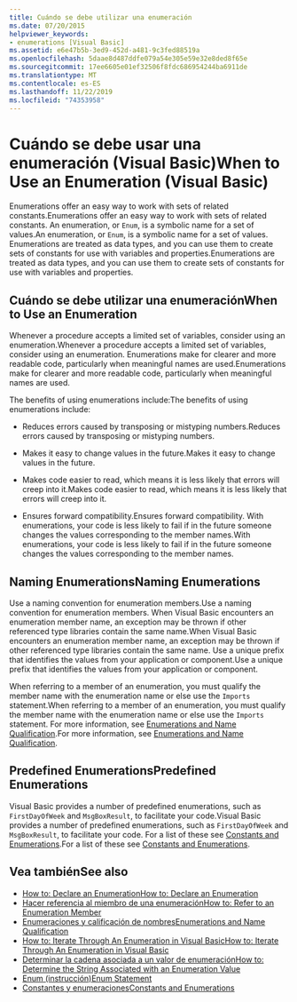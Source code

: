 ```yaml
---
title: Cuándo se debe utilizar una enumeración
ms.date: 07/20/2015
helpviewer_keywords:
- enumerations [Visual Basic]
ms.assetid: e6e47b5b-3ed9-452d-a481-9c3fed88519a
ms.openlocfilehash: 5daae8d487ddfe079a54e305e59e32e8ded8f65e
ms.sourcegitcommit: 17ee6605e01ef32506f8fdc686954244ba6911de
ms.translationtype: MT
ms.contentlocale: es-ES
ms.lasthandoff: 11/22/2019
ms.locfileid: "74353958"
---
```

# <a name="when-to-use-an-enumeration-visual-basic"></a><span data-ttu-id="abb4d-102">Cuándo se debe usar una enumeración (Visual Basic)</span><span class="sxs-lookup"><span data-stu-id="abb4d-102">When to Use an Enumeration (Visual Basic)</span></span>
<span data-ttu-id="abb4d-103">Enumerations offer an easy way to work with sets of related constants.</span><span class="sxs-lookup"><span data-stu-id="abb4d-103">Enumerations offer an easy way to work with sets of related constants.</span></span> <span data-ttu-id="abb4d-104">An enumeration, or `Enum`, is a symbolic name for a set of values.</span><span class="sxs-lookup"><span data-stu-id="abb4d-104">An enumeration, or `Enum`, is a symbolic name for a set of values.</span></span> <span data-ttu-id="abb4d-105">Enumerations are treated as data types, and you can use them to create sets of constants for use with variables and properties.</span><span class="sxs-lookup"><span data-stu-id="abb4d-105">Enumerations are treated as data types, and you can use them to create sets of constants for use with variables and properties.</span></span>  
  
## <a name="when-to-use-an-enumeration"></a><span data-ttu-id="abb4d-106">Cuándo se debe utilizar una enumeración</span><span class="sxs-lookup"><span data-stu-id="abb4d-106">When to Use an Enumeration</span></span>  
 <span data-ttu-id="abb4d-107">Whenever a procedure accepts a limited set of variables, consider using an enumeration.</span><span class="sxs-lookup"><span data-stu-id="abb4d-107">Whenever a procedure accepts a limited set of variables, consider using an enumeration.</span></span> <span data-ttu-id="abb4d-108">Enumerations make for clearer and more readable code, particularly when meaningful names are used.</span><span class="sxs-lookup"><span data-stu-id="abb4d-108">Enumerations make for clearer and more readable code, particularly when meaningful names are used.</span></span>  
  
 <span data-ttu-id="abb4d-109">The benefits of using enumerations include:</span><span class="sxs-lookup"><span data-stu-id="abb4d-109">The benefits of using enumerations include:</span></span>  
  
- <span data-ttu-id="abb4d-110">Reduces errors caused by transposing or mistyping numbers.</span><span class="sxs-lookup"><span data-stu-id="abb4d-110">Reduces errors caused by transposing or mistyping numbers.</span></span>  
  
- <span data-ttu-id="abb4d-111">Makes it easy to change values in the future.</span><span class="sxs-lookup"><span data-stu-id="abb4d-111">Makes it easy to change values in the future.</span></span>  
  
- <span data-ttu-id="abb4d-112">Makes code easier to read, which means it is less likely that errors will creep into it.</span><span class="sxs-lookup"><span data-stu-id="abb4d-112">Makes code easier to read, which means it is less likely that errors will creep into it.</span></span>  
  
- <span data-ttu-id="abb4d-113">Ensures forward compatibility.</span><span class="sxs-lookup"><span data-stu-id="abb4d-113">Ensures forward compatibility.</span></span> <span data-ttu-id="abb4d-114">With enumerations, your code is less likely to fail if in the future someone changes the values corresponding to the member names.</span><span class="sxs-lookup"><span data-stu-id="abb4d-114">With enumerations, your code is less likely to fail if in the future someone changes the values corresponding to the member names.</span></span>  
  
## <a name="naming-enumerations"></a><span data-ttu-id="abb4d-115">Naming Enumerations</span><span class="sxs-lookup"><span data-stu-id="abb4d-115">Naming Enumerations</span></span>  
 <span data-ttu-id="abb4d-116">Use a naming convention for enumeration members.</span><span class="sxs-lookup"><span data-stu-id="abb4d-116">Use a naming convention for enumeration members.</span></span> <span data-ttu-id="abb4d-117">When Visual Basic encounters an enumeration member name, an exception may be thrown if other referenced type libraries contain the same name.</span><span class="sxs-lookup"><span data-stu-id="abb4d-117">When Visual Basic encounters an enumeration member name, an exception may be thrown if other referenced type libraries contain the same name.</span></span> <span data-ttu-id="abb4d-118">Use a unique prefix that identifies the values from your application or component.</span><span class="sxs-lookup"><span data-stu-id="abb4d-118">Use a unique prefix that identifies the values from your application or component.</span></span>  
  
 <span data-ttu-id="abb4d-119">When referring to a member of an enumeration, you must qualify the member name with the enumeration name or else use the `Imports` statement.</span><span class="sxs-lookup"><span data-stu-id="abb4d-119">When referring to a member of an enumeration, you must qualify the member name with the enumeration name or else use the `Imports` statement.</span></span> <span data-ttu-id="abb4d-120">For more information, see [Enumerations and Name Qualification](../../../../visual-basic/programming-guide/language-features/constants-enums/enumerations-and-name-qualification.md).</span><span class="sxs-lookup"><span data-stu-id="abb4d-120">For more information, see [Enumerations and Name Qualification](../../../../visual-basic/programming-guide/language-features/constants-enums/enumerations-and-name-qualification.md).</span></span>  
  
## <a name="predefined-enumerations"></a><span data-ttu-id="abb4d-121">Predefined Enumerations</span><span class="sxs-lookup"><span data-stu-id="abb4d-121">Predefined Enumerations</span></span>  
 <span data-ttu-id="abb4d-122">Visual Basic provides a number of predefined enumerations, such as `FirstDayOfWeek` and `MsgBoxResult`, to facilitate your code.</span><span class="sxs-lookup"><span data-stu-id="abb4d-122">Visual Basic provides a number of predefined enumerations, such as `FirstDayOfWeek` and `MsgBoxResult`, to facilitate your code.</span></span> <span data-ttu-id="abb4d-123">For a list of these see [Constants and Enumerations](../../../../visual-basic/language-reference/constants-and-enumerations.md).</span><span class="sxs-lookup"><span data-stu-id="abb4d-123">For a list of these see [Constants and Enumerations](../../../../visual-basic/language-reference/constants-and-enumerations.md).</span></span>  
  
## <a name="see-also"></a><span data-ttu-id="abb4d-124">Vea también</span><span class="sxs-lookup"><span data-stu-id="abb4d-124">See also</span></span>

- [<span data-ttu-id="abb4d-125">How to: Declare an Enumeration</span><span class="sxs-lookup"><span data-stu-id="abb4d-125">How to: Declare an Enumeration</span></span>](../../../../visual-basic/programming-guide/language-features/constants-enums/how-to-declare-enumerations.md)
- [<span data-ttu-id="abb4d-126">Hacer referencia al miembro de una enumeración</span><span class="sxs-lookup"><span data-stu-id="abb4d-126">How to: Refer to an Enumeration Member</span></span>](../../../../visual-basic/programming-guide/language-features/constants-enums/how-to-refer-to-an-enumeration-member.md)
- [<span data-ttu-id="abb4d-127">Enumeraciones y calificación de nombres</span><span class="sxs-lookup"><span data-stu-id="abb4d-127">Enumerations and Name Qualification</span></span>](../../../../visual-basic/programming-guide/language-features/constants-enums/enumerations-and-name-qualification.md)
- [<span data-ttu-id="abb4d-128">How to: Iterate Through An Enumeration in Visual Basic</span><span class="sxs-lookup"><span data-stu-id="abb4d-128">How to: Iterate Through An Enumeration in Visual Basic</span></span>](../../../../visual-basic/programming-guide/language-features/constants-enums/how-to-iterate-through-an-enumeration.md)
- [<span data-ttu-id="abb4d-129">Determinar la cadena asociada a un valor de enumeración</span><span class="sxs-lookup"><span data-stu-id="abb4d-129">How to: Determine the String Associated with an Enumeration Value</span></span>](../../../../visual-basic/programming-guide/language-features/constants-enums/how-to-determine-the-string-associated-with-an-enumeration-value.md)
- [<span data-ttu-id="abb4d-130">Enum (instrucción)</span><span class="sxs-lookup"><span data-stu-id="abb4d-130">Enum Statement</span></span>](../../../../visual-basic/language-reference/statements/enum-statement.md)
- [<span data-ttu-id="abb4d-131">Constantes y enumeraciones</span><span class="sxs-lookup"><span data-stu-id="abb4d-131">Constants and Enumerations</span></span>](../../../../visual-basic/language-reference/constants-and-enumerations.md)
